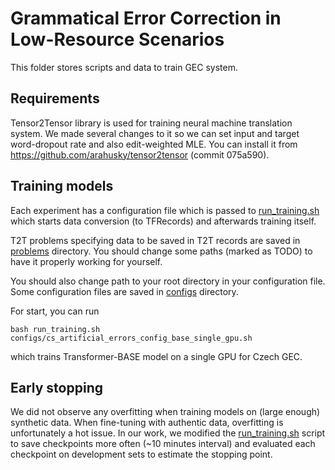 # Grammatical Error Correction in Low-Resource Scenarios

This folder stores scripts and data to train GEC system. 

## Requirements

Tensor2Tensor library is used for training neural machine translation system. We made several changes to it so we can set input and target word-dropout rate and also edit-weighted MLE. 
You can install it from https://github.com/arahusky/tensor2tensor (commit 075a590).

## Training models

Each experiment has a configuration file which is passed to [run_training.sh](training/run_training.sh) which starts data conversion (to TFRecords) and afterwards training itself. 

T2T problems specifying data to be saved in T2T records are saved in [problems](training/problems) directory. You should change some paths (marked as TODO) to have it properly working for yourself.

You should also change path to your root directory in your configuration file. Some configuration files are saved in [configs](training/configs) directory.

For start, you can run 
```
bash run_training.sh configs/cs_artificial_errors_config_base_single_gpu.sh
```

which trains Transformer-BASE model on a single GPU for Czech GEC.

## Early stopping 

We did not observe any overfitting when training models on (large enough) synthetic data. 
When fine-tuning with authentic data, overfitting is unfortunately a hot issue. 
In our work, we modified the [run_training.sh](training/run_training.sh) script to save checkpoints more often (~10 minutes interval) and evaluated each checkpoint on development sets to estimate the stopping point.
